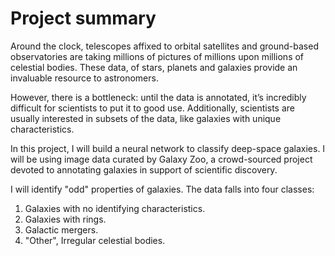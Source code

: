 # Project summary

Around the clock, telescopes affixed to orbital satellites and ground-based observatories are taking millions of pictures of millions upon millions of celestial bodies. These data, of stars, planets and galaxies provide an invaluable resource to astronomers.

However, there is a bottleneck: until the data is annotated, it’s incredibly difficult for scientists to put it to good use. Additionally, scientists are usually interested in subsets of the data, like galaxies with unique characteristics.

In this project, I will build a neural network to classify deep-space galaxies. I will be using image data curated by Galaxy Zoo, a crowd-sourced project devoted to annotating galaxies in support of scientific discovery.

I will identify "odd" properties of galaxies. The data falls into four classes:

1. Galaxies with no identifying characteristics.
2. Galaxies with rings.
3. Galactic mergers.
4. "Other", Irregular celestial bodies.
